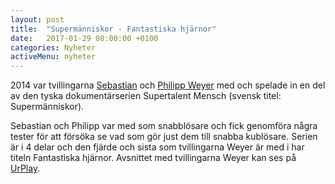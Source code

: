 ```yaml
---
layout: post
title:  "Supermänniskor - Fantastiska hjärnor"
date:   2017-01-29 08:00:00 +0100
categories: Nyheter
activeMenu: nyheter
---
```


2014 var tvillingarna [Sebastian](https://www.worldcubeassociation.org/results/p.php?i=2010WEYE02) och [Philipp Weyer](https://www.worldcubeassociation.org/results/p.php?i=2010WEYE01) med och spelade in en del av den tyska dokumentärserien Supertalent Mensch (svensk titel: Supermänniskor). 

Sebastian och Philipp var med som snabblösare och fick genomföra några tester för att försöka se vad som gör just dem till snabba kublösare. Serien är i 4 delar och den fjärde och sista som tvillingarna Weyer är med i har titeln Fantastiska hjärnor. Avsnittet med tvillingarna Weyer kan ses på [UrPlay](http://urplay.se/program/198698-supermanniskor-fantastiska-hjarnor). 